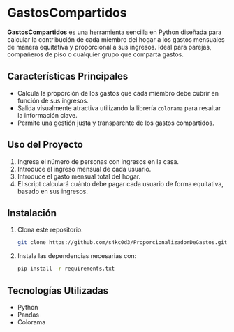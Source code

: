 # GastosCompartidos

**GastosCompartidos** es una herramienta sencilla en Python diseñada para calcular la contribución de cada miembro del hogar a los gastos mensuales de manera equitativa y proporcional a sus ingresos. Ideal para parejas, compañeros de piso o cualquier grupo que comparta gastos.

## Características Principales

- Calcula la proporción de los gastos que cada miembro debe cubrir en función de sus ingresos.
- Salida visualmente atractiva utilizando la librería `colorama` para resaltar la información clave.
- Permite una gestión justa y transparente de los gastos compartidos.

## Uso del Proyecto

1. Ingresa el número de personas con ingresos en la casa.
2. Introduce el ingreso mensual de cada usuario.
3. Introduce el gasto mensual total del hogar.
4. El script calculará cuánto debe pagar cada usuario de forma equitativa, basado en sus ingresos.

## Instalación

1. Clona este repositorio:

    ```bash
    git clone https://github.com/s4kc0d3/ProporcionalizadorDeGastos.git
    ```

2. Instala las dependencias necesarias con:

    ```bash
    pip install -r requirements.txt
    ```

## Tecnologías Utilizadas

- Python
- Pandas
- Colorama

